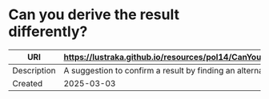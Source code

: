 # Can you derive the result differently?

URI|https://lustraka.github.io/resources/pol14/CanYouDeriveTheResultDifferently
-|-
Description|A suggestion to confirm a result by finding an alternative approach.
Created|2025-03-03

